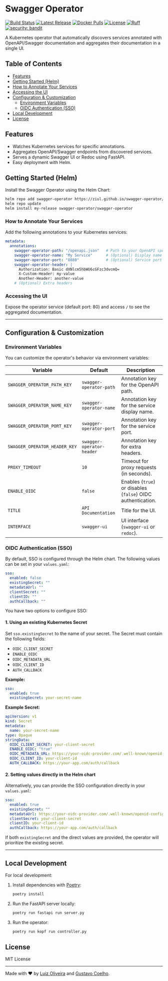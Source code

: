 # Swagger Operator

[![Build Status](https://github.com/Ziul/swagger-operator/actions/workflows/cicd.yaml/badge.svg)](https://github.com/Ziul/swagger-operator/actions)
[![Latest Release](https://img.shields.io/github/v/release/Ziul/swagger-operator?label=release&color=blue)](https://github.com/Ziul/swagger-operator/releases)
[![Docker Pulls](https://img.shields.io/docker/pulls/ziuloliveira/swagger-operator)](https://hub.docker.com/r/ziuloliveira/swagger-operator)
[![License](https://img.shields.io/github/license/Ziul/swagger-operator)](https://github.com/Ziul/swagger-operator/blob/main/LICENSE)
[![Ruff](https://img.shields.io/endpoint?url=https://raw.githubusercontent.com/astral-sh/ruff/main/assets/badge/v2.json)](https://github.com/astral-sh/ruff)
[![security: bandit](https://img.shields.io/badge/security-bandit-yellow.svg)](https://github.com/PyCQA/bandit)

A Kubernetes operator that automatically discovers services annotated with OpenAPI/Swagger documentation and aggregates their documentation in a single UI.


## Table of Contents

- [Features](#features)
- [Getting Started (Helm)](#getting-started-helm)
- [How to Annotate Your Services](#how-to-annotate-your-services)
- [Accessing the UI](#accessing-the-ui)
- [Configuration & Customization](#configuration--customization)
  - [Environment Variables](#environment-variables)
  - [OIDC Authentication (SSO)](#oidc-authentication-sso)
- [Local Development](#local-development)
- [License](#license)


## Features

- Watches Kubernetes services for specific annotations.
- Aggregates OpenAPI/Swagger endpoints from discovered services.
- Serves a dynamic Swagger UI or Redoc using FastAPI.
- Easy deployment with Helm.


## Getting Started (Helm)

Install the Swagger Operator using the Helm Chart:

```bash
helm repo add swagger-operator https://ziul.github.io/swagger-operator/
helm repo update
helm install my-release swagger-operator/swagger-operator
```


### How to Annotate Your Services

Add the following annotations to your Kubernetes services:

```yaml
metadata:
  annotations:
    swagger-operator-path: "/openapi.json"   # Path to your OpenAPI spec
    swagger-operator-name: "My Service"      # (Optional) Display name
    swagger-operator-port: "8080"            # (Optional) Service port
    swagger-operator-header: |
      Authorization: Basic dXNlcm5hbWU6cGFzc3dvcmQ=
      X-Custom-Header: my-value
      Another-Header: another-value
    # (Optional) Extra headers
```


### Accessing the UI

Expose the operator service (default port: 80) and access `/` to see the aggregated documentation.

---

## Configuration & Customization

### Environment Variables

You can customize the operator's behavior via environment variables:

| Variable                        | Default                     | Description                                                                 |
|----------------------------------|-----------------------------|-----------------------------------------------------------------------------|
| `SWAGGER_OPERATOR_PATH_KEY`      | `swagger-operator-path`     | Annotation key for the OpenAPI path.                                        |
| `SWAGGER_OPERATOR_NAME_KEY`      | `swagger-operator-name`     | Annotation key for the service display name.                                |
| `SWAGGER_OPERATOR_PORT_KEY`      | `swagger-operator-port`     | Annotation key for the service port.                                        |
| `SWAGGER_OPERATOR_HEADER_KEY`    | `swagger-operator-header`   | Annotation key for extra headers.                                           |
| `PROXY_TIMEOUT`                  | `10`                        | Timeout for proxy requests (in seconds).                                    |
| `ENABLE_OIDC`                    | `false`                     | Enables (`true`) or disables (`false`) OIDC authentication.                 |
| `TITLE`                          | `API Documentation`         | Title for the UI.                                                           |
| `INTERFACE`                      | `swagger-ui`                | UI interface (`swagger-ui` or `redoc`).                                     |


### OIDC Authentication (SSO)

By default, SSO is configured through the Helm chart. The following values can be set in your `values.yaml`:

```yaml
sso:
  enabled: false
  existingSecret: ""
  metadataUrl: ""
  clientSecret: ""
  clientID: ""
  authCallback: ""
```

You have two options to configure SSO:

#### 1. Using an existing Kubernetes Secret

Set `sso.existingSecret` to the name of your secret. The Secret must contain the following fields:

- `OIDC_CLIENT_SECRET`
- `ENABLE_OIDC`
- `OIDC_METADATA_URL`
- `OIDC_CLIENT_ID`
- `AUTH_CALLBACK`

**Example:**

```yaml
sso:
  enabled: true
  existingSecret: your-secret-name
```

**Example Secret:**

```yaml
apiVersion: v1
kind: Secret
metadata:
  name: your-secret-name
type: Opaque
stringData:
  OIDC_CLIENT_SECRET: your-client-secret
  ENABLE_OIDC: "true"
  OIDC_METADATA_URL: https://your-oidc-provider.com/.well-known/openid-configuration
  OIDC_CLIENT_ID: your-client-id
  AUTH_CALLBACK: https://your-app.com/auth/callback
```

#### 2. Setting values directly in the Helm chart

Alternatively, you can provide the SSO configuration directly in your `values.yaml`:

```yaml
sso:
  enabled: true
  existingSecret: ""
  metadataUrl: https://your-oidc-provider.com/.well-known/openid-configuration
  clientSecret: your-client-secret
  clientID: your-client-id
  authCallback: https://your-app.com/auth/callback
```

If both `existingSecret` and the direct values are provided, the operator will prioritize the existing secret.

---

## Local Development

For local development:

1. Install dependencies with [Poetry](https://python-poetry.org/):

    ```bash
    poetry install
    ```

2. Run the FastAPI server locally:

    ```bash
    poetry run fastapi run server.py
    ```

3. Run the operator:

    ```bash
    poetry run kopf run controller.py
    ```


## License

MIT License

---

Made with ❤️ by [Luiz Oliveira](https://github.com/ziul) and [Gustavo Coelho](https://github.com/gutorc92).